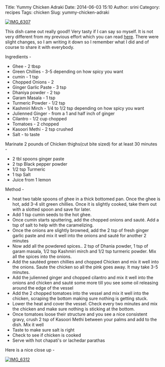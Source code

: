 Title: Yummy Chicken Adraki
Date: 2014-06-03 15:10
Author: srini
Category: recipes
Tags: chicken
Slug: yummy-chicken-adraki

[![IMG_6307]({static}/wp-content/uploads/2014/06/IMG_6307.jpg)]({static}/wp-content/uploads/2014/06/IMG_6307.jpg)

This dish came out really good!! Very tasty if I can say so myself. It
is not very different from my previous effort which you can read
[here]({filename}/2010/02/adraki-chicken.md). There were slight changes, so I am
writing it down so I remember what I did and of course to share it with
everybody.

Ingredients -

-   Ghee - 2 tbsp
-   Green Chillies - 3-5 depending on how spicy you want
-   cumin - 1 tsp
-   Chopped Onions - 2
-   Ginger Garlic Paste - 3 tsp
-   Dhaniya powder - 2 tsp
-   Garam Masala - 1 tsp
-   Turmeric Powder - 1/2 tsp
-   Kashmiri Mirch - 1/4 to 1/2 tsp depending on how spicy you want
-   Julienned Ginger - from a 1 and half inch of ginger
-   Cilantro - 1/2 cup chopped
-   Tomatoes - 2 chopped
-   Kasoori Methi - 2 tsp crushed
-   Salt - to taste

Marinate 2 pounds of Chicken thighs(cut bite sized) for at least 30
minutes -

-   2 tbl spoons ginger paste
-   2 tsp Black pepper powder
-   1/2 tsp Turmeric
-   1 tsp Salt
-   Juice from 1 lemon

Method -

-   heat two table spoons of ghee in a thick bottomed pan. Once the ghee
    is hot, add 3-4 slit green chillies. Once it is slightly cooked,
    take them out with a slotted spoon and save for later.
-   Add 1 tsp cumin seeds to the hot ghee.
-   Once cumin starts sputtering, add the chopped onions and sauté. Add
    a tsp of salt to help with the caramelizing.
-   Once the onions are slightly browned, add the 2 tsp of fresh ginger
    garlic paste and mix it well into the onions and sauté for another 2
    minutes
-   Now add all the powdered spices.. 2 tsp of Dhania powder, 1 tsp of
    garam masala, 1/2 tsp Kashmiri mirch and 1/2 tsp turmeric powder.
    Mix all the spices into the onions.
-   Add the sautéed green chillies and chopped Chicken and mix it well
    into the onions. Saute the chicken so all the pink goes away. It may
    take 3-5 minutes.
-   Add the julienned ginger and chopped cilantro and mix it well into
    the onions and chicken and sauté some more till you see some oil
    releasing around the edge of the vessel
-   Add the 2 chopped tomatoes into the vessel and mix it well into the
    chicken, scraping the bottom making sure nothing is getting stuck.
-   Lower the heat and cover the vessel. Check every two minutes and mix
    the chicken and make sure nothing is sticking at the bottom.
-   Once tomatoes loose their structure and you see a nice consistent
    gravy, crush 2 tsp of Kasoori Methi between your palms and add to
    the dish. Mix it well
-   Taste to make sure salt is right
-   Check to see if chicken is cooked
-   Serve with hot chapati's or lachedar parathas

Here is a nice close up -

[![IMG_6312]({static}/wp-content/uploads/2014/06/IMG_6312.jpg)]({static}/wp-content/uploads/2014/06/IMG_6312.jpg)
